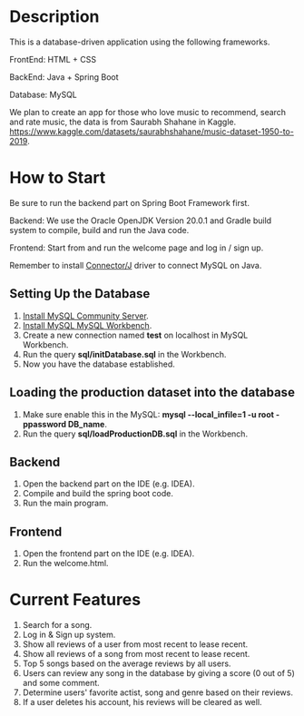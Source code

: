 # Description
This is a database-driven application using the following frameworks.

FrontEnd: HTML + CSS

BackEnd: Java + Spring Boot

Database: MySQL

We plan to create an app for those who love music to recommend, search and rate music, the data is from Saurabh Shahane in Kaggle.
https://www.kaggle.com/datasets/saurabhshahane/music-dataset-1950-to-2019.

# How to Start

Be sure to run the backend part on Spring Boot Framework first.

Backend: We use the Oracle OpenJDK Version 20.0.1 and Gradle build system to compile, build and run the Java code.

Frontend: Start from and run the welcome page and log in / sign up.

Remember to install [Connector/J](https://dev.mysql.com/downloads/connector/j/) driver to connect MySQL on Java.

## Setting Up the Database
1. [Install MySQL Community Server](https://dev.mysql.com/downloads/mysql/).
2. [Install MySQL MySQL Workbench](https://dev.mysql.com/downloads/workbench/).
3. Create a new connection named **test** on localhost in MySQL Workbench.
4. Run the query **sql/initDatabase.sql** in the Workbench.
5. Now you have the database established.

## Loading the production dataset into the database
1. Make sure enable this in the MySQL: **mysql --local_infile=1 -u root -ppassword DB_name**.
2. Run the query **sql/loadProductionDB.sql** in the Workbench.

## Backend
1. Open the backend part on the IDE (e.g. IDEA).
2. Compile and build the spring boot code.
3. Run the main program.

## Frontend
1. Open the frontend part on the IDE (e.g. IDEA).
2. Run the welcome.html.

# Current Features
1. Search for a song.
2. Log in & Sign up system.
3. Show all reviews of a user from most recent to lease recent.
4. Show all reviews of a song from most recent to lease recent.
5. Top 5 songs based on the average reviews by all users.
6. Users can review any song in the database by giving a score (0 out of 5) and some comment.
7. Determine users' favorite actist, song and genre based on their reviews.
8. If a user deletes his account, his reviews will be cleared as well.
